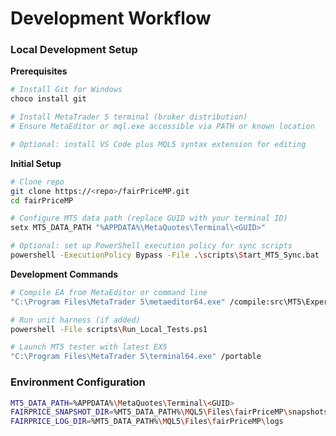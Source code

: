 # Development Workflow

### Local Development Setup
**Prerequisites**
```bash
# Install Git for Windows
choco install git

# Install MetaTrader 5 terminal (broker distribution)
# Ensure MetaEditor or mql.exe accessible via PATH or known location

# Optional: install VS Code plus MQL5 syntax extension for editing
```

**Initial Setup**
```bash
# Clone repo
git clone https://<repo>/fairPriceMP.git
cd fairPriceMP

# Configure MT5 data path (replace GUID with your terminal ID)
setx MT5_DATA_PATH "%APPDATA%\MetaQuotes\Terminal\<GUID>"

# Optional: set up PowerShell execution policy for sync scripts
powershell -ExecutionPolicy Bypass -File .\scripts\Start_MT5_Sync.bat
```

**Development Commands**
```bash
# Compile EA from MetaEditor or command line
"C:\Program Files\MetaTrader 5\metaeditor64.exe" /compile:src\MT5\Experts\fairPriceMP\CoreOrchestrator.mq5

# Run unit harness (if added)
powershell -File scripts\Run_Local_Tests.ps1

# Launch MT5 tester with latest EX5
"C:\Program Files\MetaTrader 5\terminal64.exe" /portable
```

### Environment Configuration
```bash
MT5_DATA_PATH=%APPDATA%\MetaQuotes\Terminal\<GUID>
FAIRPRICE_SNAPSHOT_DIR=%MT5_DATA_PATH%\MQL5\Files\fairPriceMP\snapshots
FAIRPRICE_LOG_DIR=%MT5_DATA_PATH%\MQL5\Files\fairPriceMP\logs
```